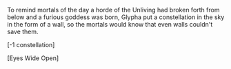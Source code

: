 To remind mortals of the day a horde of the Unliving had broken forth from below and a furious goddess was born, Glypha put a constellation in the sky in the form of a wall, so the mortals would know that even walls couldn't save them.

[-1 constellation]

[Eyes Wide Open]